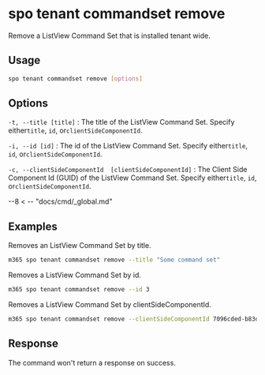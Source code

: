 # spo tenant commandset remove

Remove a ListView Command Set that is installed tenant wide.

## Usage

  ```sh
spo tenant commandset remove [options]
```

## Options

  `-t, --title [title]`
: The title of the ListView Command Set. Specify either`title`, `id`, or`clientSideComponentId`.

`-i, --id [id]`
: The id of the ListView Command Set. Specify either`title`, `id`, or`clientSideComponentId`.

`-c, --clientSideComponentId  [clientSideComponentId]`
: The Client Side Component Id (GUID) of the ListView Command Set. Specify either`title`, `id`, or`clientSideComponentId`.

--8 < -- "docs/cmd/_global.md"

## Examples

Removes an ListView Command Set by title.

```sh
m365 spo tenant commandset remove --title "Some command set"
```

Removes a ListView Command Set by id.

```sh
m365 spo tenant commandset remove --id 3
```

Removes a ListView Command Set by clientSideComponentId.

```sh
m365 spo tenant commandset remove --clientSideComponentId 7096cded-b83d-4eab-96f0-df477ed7c0bc
```

## Response

The command won't return a response on success.
